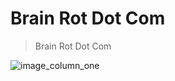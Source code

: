 # Brain Rot Dot Com

> Brain Rot Dot Com

![image_column_one](https://cloudinary-marketing-res.cloudinary.com/image/upload/w_1000/q_auto/f_auto/landmannalaugar_iceland.jpg "Example Image") 
